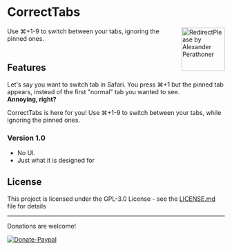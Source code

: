 # CorrectTabs
<img src="Icon/correctTabIcon.png" align="right"
     title="RedirectPlease by Alexander Perathoner" width="100" height="100">
Use ⌘+1-9 to switch between your tabs, ignoring the pinned ones.
<br><br>
## Features

Let's say you want to switch tab in Safari. You press ⌘+1 but the pinned tab appears, instead of the first "normal" tab you wanted to see.<br>**Annoying, right?**

CorrectTabs is here for you!
Use ⌘+1-9 to switch between your tabs, while ignoring the pinned ones.

### Version 1.0
- No UI.
- Just what it is designed for

## License

This project is licensed under the GPL-3.0 License - see the [LICENSE.md](LICENSE.md) file for details

---
Donations are welcome!

[![Donate-Paypal](https://img.shields.io/badge/donate-paypal-yellow.svg?style=flat)](https://paypal.me/AlexanderPerathoner)
